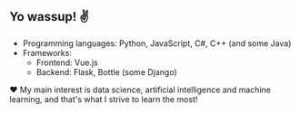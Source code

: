 <h2> Yo wassup! ✌️ </h2>

  - Programming languages:  Python, JavaScript, C#, C++ (and some Java)
  - Frameworks:
    - Frontend: Vue.js
    - Backend: Flask, Bottle (some Django)
    
  ❤ My main interest is data science, artificial intelligence and machine learning, and that's what I strive to learn the most!
    

